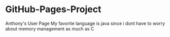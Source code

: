 # GitHub-Pages-Project
Anthony's User Page
My favorite language is java since i dont have to worry about memory management as much as C